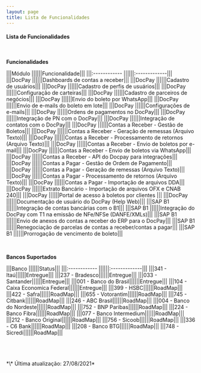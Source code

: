 ```yaml
---
layout: page
title: Lista de Funcionalidades
---
```


#### Lista de Funcionalidades

<br>

**Funcionalidades**

|||Módulo             ||||||Funcionalidade|||
|||:------------      ||||||:-------------|||
|||DocPay             ||||||Dashboards de contas a receber|||
|||DocPay             ||||||Cadastro de usuários|||
|||DocPay             ||||||Cadastro de perfis de usuários|||
|||DocPay             ||||||Configuração de carteiras|||
|||DocPay             ||||||Cadastro de parceiros de negócios|||
|||DocPay             ||||||Envio do boleto por WhatsApp|||
|||DocPay             ||||||Envio de e-mails do boleto em lote|||
|||DocPay             ||||||Configurações de e-mails|||
|||DocPay             ||||||Ordens de pagamentos no DocPay|||
|||DocPay             ||||||Integração de PN com o DocPay|||
|||DocPay             ||||||Integração de contatos com o DocPay|||
|||DocPay             ||||||Contas a Receber - Gestão de Boletos|||
|||DocPay             ||||||Contas a Receber - Geração de remessas (Arquivo Texto)|||
|||DocPay             ||||||Contas a Receber - Processamento de retornos (Arquivo Texto)|||
|||DocPay             ||||||Contas a Receber - Envio de boletos por e-mail|||
|||DocPay             ||||||Contas a Receber - Envio de boletos via WhatsApp|||
|||DocPay             ||||||Contas a Receber - API do Docpay para integrações|||
|||DocPay             ||||||Contas a Pagar - Gestão de Ordem de Pagamento|||
|||DocPay             ||||||Contas a Pagar - Geração de remessas (Arquivo Texto)|||
|||DocPay             ||||||Contas a Pagar - Processamento de retornos (Arquivo Texto)|||
|||DocPay             ||||||Contas a Pagar - Importação de arquivos DDA|||
|||DocPay             ||||||Extrato Bancário - Importação de arquivos OFX e CNAB 240|||
|||DocPay             ||||||Portal de acesso à boletos por clientes |||
|||DocPay             ||||||Documentação de usuário do DocPay (Help Web)|||
|||SAP B1             ||||||Integração de contas bancárias com o B1|||
|||SAP B1             ||||||Integração do DocPay com T1 na emissão de NFe/NFSe (DANFE/XMLs)|||
|||SAP B1             ||||||Envio de anexos do contas a receber do ERP para o DocPay|||
|||SAP B1             ||||||Renegociação de parcelas de contas a receber/contas a pagar|||
|||SAP B1             ||||||Prorrogação de vencimento de boleto|||

<br>

**Bancos Suportados**

|||Banco             ||||||Status|||
|||:------------      ||||||:-------------|||
|||341 - Itaú||||||Entregue|||
|||237 - Bradesco||||||Entregue|||
|||033 - Santander||||||Entregue|||
|||001 - Banco do Brasil||||||Entregue|||
|||104 - Caixa Economica Federal||||||Entregue|||
|||399 - HSBC||||||RoadMap|||
|||422 - Safra||||||RoadMap|||
|||655 - Votorantim||||||RoadMap|||
|||745 - Citbank||||||RoadMap|||
|||246 - ABC Brasil||||||RoadMap|||
|||004 - Banco do Nordeste||||||RoadMap|||
|||752 - BNP Paribas||||||RoadMap|||
|||224 - Banco Fibra||||||RoadMap|||
|||077 - Banco Intermedium||||||RoadMap|||
|||212 - Banco Original||||||RoadMap|||
|||756 - Sicoob||||||RoadMap|||
|||336 - C6 Bank||||||RoadMap|||
|||208 - Banco BTG||||||RoadMap|||
|||748 - Sicredi||||||RoadMap|||

<br>
<br>
<br>
*\* Última atualização: 27/08/2021*